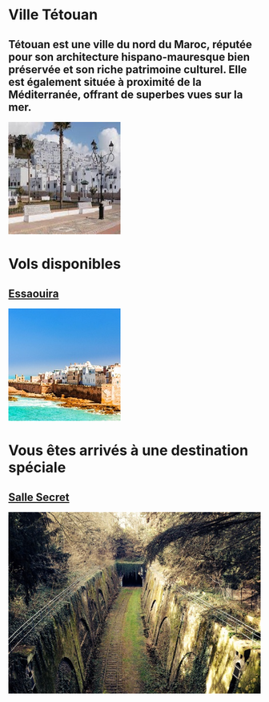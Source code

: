 # Ville Tétouan
## Tétouan est une ville du nord du Maroc, réputée pour son architecture hispano-mauresque bien préservée et son riche patrimoine culturel. Elle est également située à proximité de la Méditerranée, offrant de superbes vues sur la mer.
![tetouan](../ressources/tetouan.jpg)

# Vols disponibles
## [Essaouira](Essaouira.md)
![essouira](../ressources/essouira.jpeg)

# Vous êtes arrivés à une destination spéciale 
## [Salle Secret](salle_secret.md)
![Salle_Secret](../ressources/Salle_Secret.jpg)



